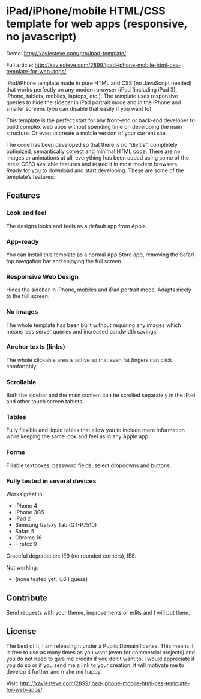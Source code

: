 # iPad/iPhone/mobile HTML/CSS template for web apps (responsive, no javascript)

Demo: http://xaviesteve.com/pro/ipad-template/

Full article: http://xaviesteve.com/2899/ipad-iphone-mobile-html-css-template-for-web-apps/

iPad/iPhone template made in pure HTML and CSS (no JavaScript needed) that works perfectly on any modern browser (iPad (including iPad 3), iPhone, tablets, mobiles, laptops, etc.). The template uses responsive queries to hide the sidebar in iPad portrait mode and in the iPhone and smaller screens (you can disable that easily if you want to).

This template is the perfect start for any front-end or back-end developer to build complex web apps without spending time on developing the main structure. Or even to create a mobile version of your current site.

The code has been developed so that there is no “divitis”, completely optimized, semantically correct and minimal HTML code. There are no images or animations at all, everything has been coded using some of the latest CSS3 available features and tested it in most modern browsers. Ready for you to download and start developing. These are some of the template’s features:

## Features

### Look and feel

The designs looks and feels as a default app from Apple.

### App-ready

You can install this template as a normal App Store app, removing the Safari top navigation bar and enjoying the full screen.

### Responsive Web Design

Hides the sidebar in iPhone, mobiles and iPad portrait mode. Adapts nicely to the full screen.

### No images

The whole template has been built without requiring any images which means less server queries and increased bandwidth savings.

### Anchor texts (links)

The whole clickable area is active so that even fat fingers can click comfortably.

### Scrollable

Both the sidebar and the main content can be scrolled separately in the iPad and other touch screen tablets.

### Tables

Fully flexible and liquid tables that allow you to include more information while keeping the same look and feel as in any Apple app.

### Forms

Fillable textboxes, password fields, select dropdowns and buttons.

### Fully tested in several devices

Works great in:

* iPhone 4
* iPhone 3GS
* iPad 2
* Samsung Galaxy Tab (GT-P7510)
* Safari 5
* Chrome 16
* Firefox 9

Graceful degradation: IE9 (no rounded corners), IE8.

Not working:

* (none tested yet, IE6 I guess)


## Contribute

Send requests with your theme, improvements or edits and I will put them.


## License

The best of it, I am releasing it under a Public Domain license. This means it is free to use as many times as you want (even for commercial projects) and you do not need to give me credits if you don’t want to. I would appreciate if you do so or if you send me a link to your creation, it will motivate me to develop it further and make me happy.

Visit: http://xaviesteve.com/2899/ipad-iphone-mobile-html-css-template-for-web-apps/